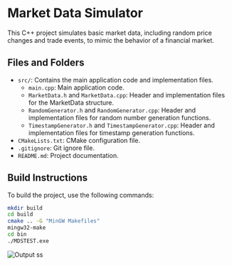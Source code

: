 # Market Data Simulator

This C++ project simulates basic market data, including random price changes and trade events, to mimic the behavior of a financial market.

## Files and Folders

- `src/`: Contains the main application code and implementation files.
  - `main.cpp`: Main application code.
  - `MarketData.h` and `MarketData.cpp`: Header and implementation files for the MarketData structure.
  - `RandomGenerator.h` and `RandomGenerator.cpp`: Header and implementation files for random number generation functions.
  - `TimestampGenerator.h` and `TimestampGenerator.cpp`: Header and implementation files for timestamp generation functions.
- `CMakeLists.txt`: CMake configuration file.
- `.gitignore`: Git ignore file.
- `README.md`: Project documentation.

## Build Instructions

To build the project, use the following commands:

```bash
mkdir build
cd build
cmake .. -G "MinGW Makefiles"
mingw32-make
cd bin
./MDSTEST.exe
```

![Output ss](https://drive.google.com/file/d/1QsaRBNJBEvrpK3Nmf1crc9t3qCyQLLnz/view?usp=drive_link)
